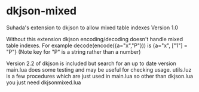 dkjson-mixed
=========================================================
Suhada's extension to dkjson to allow mixed table indexes
Version 1.0

Without this extension dkjson encoding/decoding doesn't handle mixed table indexes.
For example decode(encode({a="x","P"})) is {a="x", ["1"] = "P"} (Note key for "P" is a string rather than a number)

Version 2.2 of dkjson is included  but search for an up to date version
main.lua does some testing and may be useful for checking usage.
utils.luz is a few procedures which are just used in main.lua
so other than dkjson.lua you just need dkjsonmixed.lua
